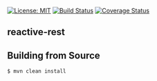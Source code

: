 [![License: MIT](https://img.shields.io/badge/License-MIT-yellow.svg)](https://opensource.org/licenses/MIT)
[![Build Status](https://travis-ci.com/ArturoBernalg/reactive-rest.svg?branch=master)](https://github.com/ArturoBernalg/reactive-rest)
[![Coverage Status](https://coveralls.io/repos/github/ArturoBernalg/reactive-rest/badge.svg?branch=master)](https://coveralls.io/github/ArturoBernalg/reactive-rest?branch=master)

## reactive-rest


## Building from Source

```shell
$ mvn clean install  
```
